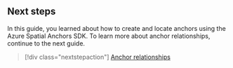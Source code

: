 ## Next steps

In this guide, you learned about how to create and locate anchors using the Azure Spatial Anchors SDK. To learn more about anchor relationships, continue to the next guide.

> [!div class="nextstepaction"]
> [Anchor relationships](/azure/spatial-anchors/concepts/anchor-relationships-way-finding/)

